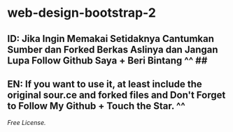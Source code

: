# web-design-bootstrap-2


## ID: Jika Ingin Memakai Setidaknya Cantumkan Sumber dan Forked Berkas Aslinya dan Jangan Lupa Follow Github Saya + Beri Bintang ^^ ## <br>
## EN: If you want to use it, at least include the original sour.ce and forked files and Don't Forget to Follow My Github + Touch the Star. ^^ ##

*Free License.*
